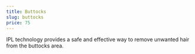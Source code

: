 ```yaml
---
title: Buttocks
slug: buttocks
price: 75
---
```


IPL technology provides a safe and effective way to remove unwanted hair from the buttocks area.
